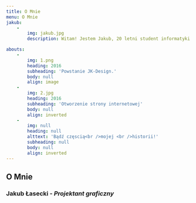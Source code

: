```yaml
---
title: O Mnie
menu: O Mnie
jakub:
    -
        img: jakub.jpg
        description: Witam! Jestem Jakub, 20 letni student informatyki. <br> Jestem samoukiem, który jest zmotywowany do poznawania nowej wiedzy. <br> Całą posiadaną przeze mnie wiedzę zdobyłem przez niezliczoną ilość nauki i motywacji by stać się lepszy. <br> Moje usługi obejmują branding, grafikę i inne rodzaje projektów 2D, ale cały mój wolny czas <br> poświęcam nauce nowych rzeczy takich jak grafika 3D i grafika ruchoma.

abouts:
    -
        img: 1.png
        heading: 2016
        subheading: 'Powstanie JK-Design.'
        body: null
        align: image
    -
        img: 2.jpg
        heading: 2016
        subheading: 'Otworzenie strony internetowej'
        body: null
        align: inverted
    -
        img: null
        heading: null
        alttext: 'Bądź częscią<br />mojej <br />historii!'
        subheading: null
        body: null
        align: inverted
---
```


## O Mnie
### Jakub Łasecki - _Projektant graficzny_
